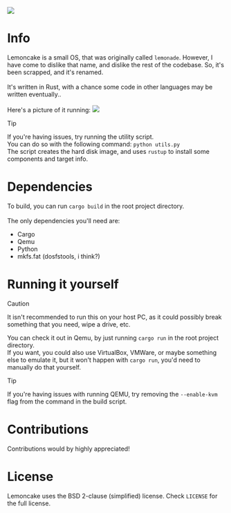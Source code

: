 [![](https://tokei.rs/b1/github/SniverDaBest/lemoncake)](https://github.com/SniverDaBest/lemoncake)

# Info
Lemoncake is a small OS, that was originally called `lemonade`. However, I have come to dislike that name, and dislike the rest of the codebase. So, it's been scrapped, and it's renamed.\
\
It's written in Rust, with a chance some code in other languages may be written eventually..\
\
Here's a picture of it running:
![](https://github.com/user-attachments/assets/931f4e19-421a-4f88-b083-c0b8c6cb7fd6)

>[!TIP]
> If you're having issues, try running the utility script.\
> You can do so with the following command: `python utils.py`\
> The script creates the hard disk image, and uses `rustup` to install some components and target info.

# Dependencies
To build, you can run `cargo build` in the root project directory.\
\
The only dependencies you'll need are:
- Cargo
- Qemu
- Python
- mkfs.fat (dosfstools, i think?)
<!-- END OF LIST><!-->

# Running it yourself
>[!CAUTION]
> It isn't recommended to run this on your host PC, as it could possibly break something that you need, wipe a drive, etc.

You can check it out in Qemu, by just running `cargo run` in the root project directory.\
If you want, you could also use VirtualBox, VMWare, or maybe something else to emulate it, but it won't happen with `cargo run`, you'd need to manually do that yourself.

>[!TIP]
> If you're having issues with running QEMU, try removing the `--enable-kvm` flag from the command in the build script.

# Contributions
Contributions would by highly appreciated!

# License
Lemoncake uses the BSD 2-clause (simplified) license. Check `LICENSE` for the full license.
